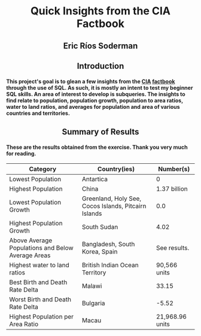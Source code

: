 # <center> Quick Insights from the CIA Factbook <center>
## <center>  Eric Ríos Soderman <center>

## <center> Introduction <center>

#### This project's goal is to glean a few insights from the [CIA](https://www.cia.gov/the-world-factbook/) [factbook](https://dsserver-prod-resources-1.s3.amazonaws.com/257/factbook.db) through the use of SQL. As such, it is mostly an intent to test my beginner SQL skills. An area of interest to develop is subqueries. The insights to find relate to population, population growth, population to  area ratios, water to land ratios, and averages for population and area of various countries and territories.

## <center> Summary of Results <center>

#### These are the results obtained from the exercise. Thank you very much for reading. 

| Category                                          | Country(ies)                                          | Number(s)       |
|---------------------------------------------------|-------------------------------------------------------|-----------------|
| Lowest Population                                 | Antartica                                             | 0               |
| Highest Population                                | China                                                 | 1.37 billion    |
| Lowest Population Growth                          | Greenland,  Holy See, Cocos Islands, Pitcairn Islands | 0.0             |
| Highest Population Growth                         | South Sudan                                           | 4.02            |
| Above Average Populations and Below Average Areas | Bangladesh, South Korea, Spain                        | See results.    |
| Highest water to land ratios                      | British Indian  Ocean Territory                       | 90,566 units    |
| Best Birth and Death Rate  Delta                  | Malawi                                                | 33.15           |
| Worst Birth and Death Rate Delta                  | Bulgaria                                              | -5.52           |
| Highest Population  per Area Ratio                | Macau                                                 | 21,968.96 units |
